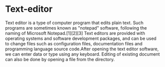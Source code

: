 # Text-editor
Text editor is a type of computer program that edits plain text. Such programs are sometimes known as "notepad" software, following the naming of Microsoft Notepad.[1][2][3] Text editors are provided with operating systems and software development packages, and can be used to change files such as configuration files, documentation files and programming language source code.After opening the text editor software, we can enter data or type using any keyboard. Editing of existing document can also be done by opening a file  from the directory.
